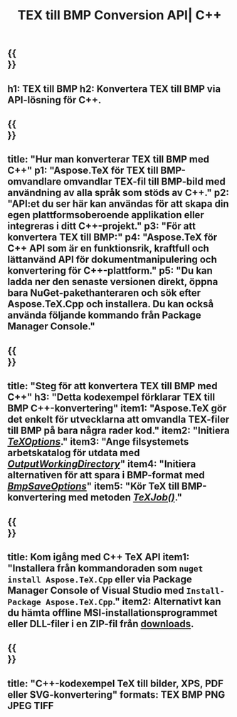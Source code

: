 ﻿---
translation: true
template: /_templates/_conversion-child-cpp.md
title: TEX till BMP Conversion API| C++
description: TEX till BMP konvertering funktionalitet. Integrera detta lokala C++-bibliotek i ditt projekt eller använd plattformsoberoende applikationer för att konvertera TeX till BMP.
keywords: tex till bmp api cpp, tex2bmp integrera c++
url: /cpp/conversion/tex-to-bmp/
family: tex
platformtag: cpp
feature: conversion
informat: TEX
outformat: BMP
otherformats: PNG JPEG TIFF PDF SVG XPS
---

{{<section banner>}}
---
h1: TEX till BMP
h2: Konvertera TEX till BMP via API-lösning för C++.
---

{{<section overview>}}
---
title: "Hur man konverterar TEX till BMP med C++"
p1: "Aspose.TeX för TEX till BMP-omvandlare omvandlar TEX-fil till BMP-bild med användning av alla språk som stöds av C++."
p2: "API:et du ser här kan användas för att skapa din egen plattformsoberoende applikation eller integreras i ditt C++-projekt."
p3: "För att konvertera TEX till BMP:"
p4: "Aspose.TeX för C++ API som är en funktionsrik, kraftfull och lättanvänd API för dokumentmanipulering och konvertering för C++-plattform."
p5: "Du kan ladda ner den senaste versionen direkt, öppna bara NuGet-pakethanteraren och sök efter Aspose.TeX.Cpp och installera. Du kan också använda följande kommando från Package Manager Console."
---

{{<section feature1>}}
---
title: "Steg för att konvertera TEX till BMP med C++"
h3: "Detta kodexempel förklarar TEX till BMP C++-konvertering"
item1: "Aspose.TeX gör det enkelt för utvecklarna att omvandla TEX-filer till BMP på bara några rader kod."
item2: "Initiera [*TeXOptions*](https://reference.aspose.com/tex/cpp/class/aspose.te_x.te_x_options)."
item3: "Ange filsystemets arbetskatalog för utdata med [*OutputWorkingDirectory*](https://reference.aspose.com/tex/cpp/class/aspose.te_x.te_x_options#aa4f4ea6dab7db5ba1b40800495f16f63)"
item4: "Initiera alternativen för att spara i BMP-format med [*BmpSaveOptions*](https://reference.aspose.com/tex/cpp/class/aspose.te_x.presentation.image.bmp_save_options)"
item5: "Kör TeX till BMP-konvertering med metoden [*TeXJob()*](https://reference.aspose.com/tex/cpp/class/aspose.te_x.te_x_job)."
---

{{<section feature2>}}
---
title: Kom igång med C++ TeX API
item1: "Installera från kommandoraden som ```nuget install Aspose.TeX.Cpp``` eller via Package Manager Console of Visual Studio med ```Install-Package Aspose.TeX.Cpp```."
item2: Alternativt kan du hämta offline MSI-installationsprogrammet eller DLL-filer i en ZIP-fil från [downloads](https://releases.aspose.com/tex/cpp).
---

{{<section widget>}}
---
title: "C++-kodexempel TeX till bilder, XPS, PDF eller SVG-konvertering"
formats: TEX BMP PNG JPEG TIFF
---

